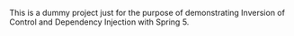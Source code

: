 This is a dummy project just for the purpose of
demonstrating Inversion of Control and Dependency
Injection with Spring 5.
